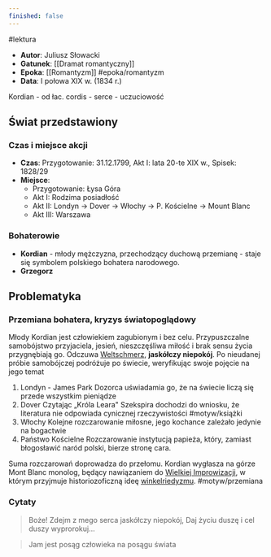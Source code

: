 ```yaml
---
finished: false
---
```

#lektura
- **Autor**: Juliusz Słowacki
- **Gatunek**: [[Dramat romantyczny]]
- **Epoka**: [[Romantyzm]] #epoka/romantyzm 
- **Data**: I połowa XIX w. (1834 r.)

Kordian - od łac. cordis - serce - uczuciowość

## Świat przedstawiony
### Czas i miejsce akcji
- **Czas**: Przygotowanie: 31.12.1799, Akt I: lata 20-te XIX w., Spisek: 1828/29
- **Miejsce**:
	- Przygotowanie: Łysa Góra
	- Akt I: Rodzima posiadłość
	- Akt II: Londyn -> Dover -> Włochy -> P. Kościelne -> Mount Blanc
	- Akt III: Warszawa
### Bohaterowie
- **Kordian** - młody mężczyzna, przechodzący duchową przemianę - staje się symbolem polskiego bohatera narodowego. 
- **Grzegorz**

## Problematyka
### Przemiana bohatera, kryzys światopoglądowy
Młody Kordian jest człowiekiem zagubionym i bez celu. Przypuszczalne samobójstwo przyjaciela, jesień, nieszczęśliwa miłość i brak sensu życia przygnębiają go. Odczuwa [Weltschmerz](./Cierpienia%20młodego%20Wertera#^weltschmerz), **jaskółczy niepokój**.
Po nieudanej próbie samobójczej podróżuje po świecie, weryfikując swoje pojęcie na jego temat
1. Londyn - James Park
	Dozorca uświadamia go, że na świecie liczą się przede wszystkim pieniądze
2. Dover
	Czytając „Króla Leara" Szekspira dochodzi do wniosku, że literatura nie odpowiada cynicznej rzeczywistości #motyw/książki
3. Włochy
	Kolejne rozczarowanie miłosne, jego kochance zależało jedynie na bogactwie
4. Państwo Kościelne
	Rozczarowanie instytucją papieża, który, zamiast błogosławić naród polski, bierze stronę cara.

Suma rozczarowań doprowadza do przełomu. Kordian wygłasza na górze Mont Blanc monolog, będący nawiązaniem do [Wielkiej Improwizacji](./Dziady%20cz%20III), w którym przyjmuje historiozoficzną ideę [winkelriedyzmu](./Filozofia%20romantyzmu#Winkelriedyzm%20-%20Juliusz%20Słowacki). #motyw/przemiana 

### Cytaty
> Boże! Zdejm z mego serca jaskółczy niepokój,
> Daj życiu duszę i cel duszy wyprorokuj...

> Jam jest posąg człowieka na posągu świata


